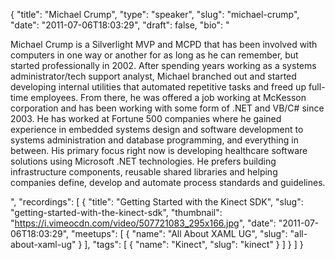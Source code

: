 {
  "title": "Michael Crump",
  "type": "speaker",
  "slug": "michael-crump",
  "date": "2011-07-06T18:03:29",
  "draft": false,
  "bio": "<p>Michael Crump is a Silverlight MVP and MCPD that has been involved with computers in one way or another for as long as he can remember, but started professionally in 2002. After spending years working as a systems administrator/tech support analyst, Michael branched out and started developing internal utilities that automated repetitive tasks and freed up full-time employees. From there, he was offered a job working at McKesson corporation and has been working with some form of .NET and VB/C# since 2003. He has worked at Fortune 500 companies where he gained experience in embedded systems design and software development to systems administration and database programming, and everything in between. His primary focus right now is developing healthcare software solutions using Microsoft .NET technologies. He prefers building infrastructure components, reusable shared libraries and helping companies define, develop and automate process standards and guidelines.</p>",
  "recordings": [
    {
      "title": "Getting Started with the Kinect SDK",
      "slug": "getting-started-with-the-kinect-sdk",
      "thumbnail": "https://i.vimeocdn.com/video/507721083_295x166.jpg",
      "date": "2011-07-06T18:03:29",
      "meetups": [
        {
          "name": "All About XAML UG",
          "slug": "all-about-xaml-ug"
        }
      ],
      "tags": [
        {
          "name": "Kinect",
          "slug": "kinect"
        }
      ]
    }
  ]
}